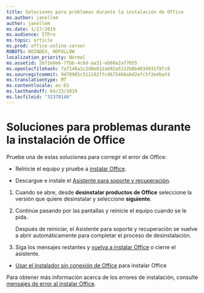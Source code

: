 ```yaml
---
title: Soluciones para problemas durante la instalación de Office
ms.author: janellem
author: janellem
ms.date: 1/17/2019
ms.audience: ITPro
ms.topic: article
ms.prod: office-online-server
ROBOTS: NOINDEX, NOFOLLOW
localization_priority: Normal
ms.assetid: 26f1e0e6-7fbb-4c6d-aa31-eb60a2a77655
ms.openlocfilehash: 7a7148a1c2d0e812ab92a5132b8b4034031f8fc8
ms.sourcegitcommit: 9d78905c512192ffc4675468abd2efc5f2e4baf4
ms.translationtype: MT
ms.contentlocale: es-ES
ms.lasthandoff: 04/23/2019
ms.locfileid: "32370146"
---
```

# <a name="solutions-for-issues-while-installing-office"></a>Soluciones para problemas durante la instalación de Office


Pruebe una de estas soluciones para corregir el error de Office:
  
- ReInicie el equipo y pruebe a [instalar Office](https://portal.office.com/OLS/MySoftware.aspx).
    
- Descargue e instale el [Asistente para soporte y recuperación](https://aka.ms/SARA-OfficeUninstall-Alchemy).
    
1. Cuando se abre, desde **desinstalar productos de Office** seleccione la versión que quiere desinstalar y seleccione **siguiente**. 
    
2. Continúe pasando por las pantallas y reinicie el equipo cuando se le pida.
    
    Después de reiniciar, el Asistente para soporte y recuperación se vuelve a abrir automáticamente para completar el proceso de desinstalación.
    
3. Siga los mensajes restantes y [vuelva a instalar Office](https://portal.office.com/OLS/MySoftware.aspx) o cierre el asistente. 
    
- [Usar el instalador sin conexión de Office](https://support.office.com/article/f0a85fe7-118f-41cb-a791-d59cef96ad1c?wt.mc_id=Alchemy_ClientDIA) para instalar Office 
    
Para obtener más información acerca de los errores de instalación, consulte [mensajes de error al instalar Office](https://support.office.com/article/35ff2def-e0b2-4dac-9784-4cf212c1f6c2#BKMK_ErrorMessages).
  

